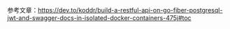 参考文章：https://dev.to/koddr/build-a-restful-api-on-go-fiber-postgresql-jwt-and-swagger-docs-in-isolated-docker-containers-475j#toc